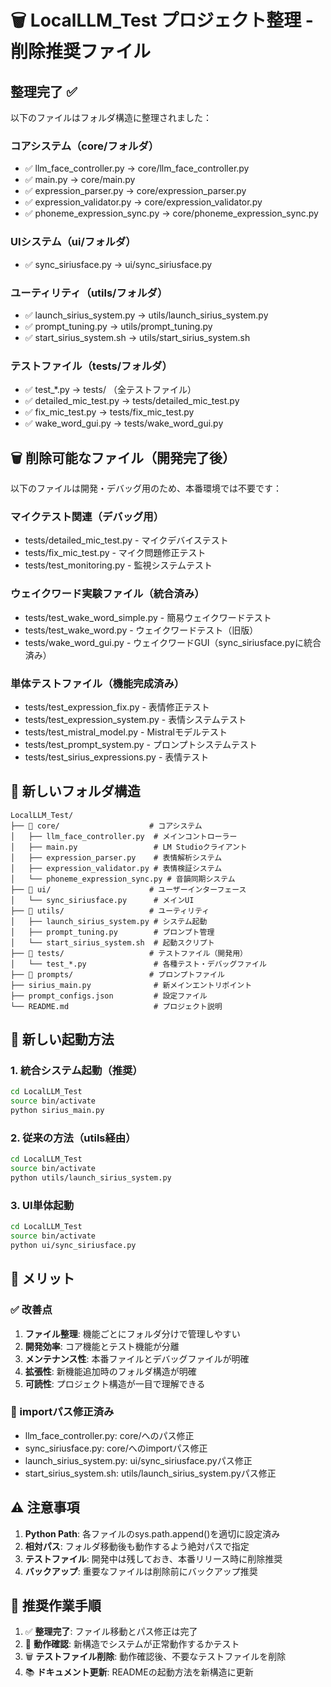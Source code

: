 # 🗑️ LocalLLM_Test プロジェクト整理 - 削除推奨ファイル

## 整理完了 ✅
以下のファイルはフォルダ構造に整理されました：

### コアシステム（core/フォルダ）
- ✅ llm_face_controller.py → core/llm_face_controller.py
- ✅ main.py → core/main.py  
- ✅ expression_parser.py → core/expression_parser.py
- ✅ expression_validator.py → core/expression_validator.py
- ✅ phoneme_expression_sync.py → core/phoneme_expression_sync.py

### UIシステム（ui/フォルダ）
- ✅ sync_siriusface.py → ui/sync_siriusface.py

### ユーティリティ（utils/フォルダ）  
- ✅ launch_sirius_system.py → utils/launch_sirius_system.py
- ✅ prompt_tuning.py → utils/prompt_tuning.py
- ✅ start_sirius_system.sh → utils/start_sirius_system.sh

### テストファイル（tests/フォルダ）
- ✅ test_*.py → tests/ （全テストファイル）
- ✅ detailed_mic_test.py → tests/detailed_mic_test.py
- ✅ fix_mic_test.py → tests/fix_mic_test.py
- ✅ wake_word_gui.py → tests/wake_word_gui.py

## 🗑️ 削除可能なファイル（開発完了後）

以下のファイルは開発・デバッグ用のため、本番環境では不要です：

### マイクテスト関連（デバッグ用）
- tests/detailed_mic_test.py - マイクデバイステスト
- tests/fix_mic_test.py - マイク問題修正テスト  
- tests/test_monitoring.py - 監視システムテスト

### ウェイクワード実験ファイル（統合済み）
- tests/test_wake_word_simple.py - 簡易ウェイクワードテスト
- tests/test_wake_word.py - ウェイクワードテスト（旧版）
- tests/wake_word_gui.py - ウェイクワードGUI（sync_siriusface.pyに統合済み）

### 単体テストファイル（機能完成済み）
- tests/test_expression_fix.py - 表情修正テスト
- tests/test_expression_system.py - 表情システムテスト
- tests/test_mistral_model.py - Mistralモデルテスト
- tests/test_prompt_system.py - プロンプトシステムテスト
- tests/test_sirius_expressions.py - 表情テスト

## 📂 新しいフォルダ構造

```
LocalLLM_Test/
├── 📁 core/                    # コアシステム
│   ├── llm_face_controller.py  # メインコントローラー
│   ├── main.py                 # LM Studioクライアント  
│   ├── expression_parser.py    # 表情解析システム
│   ├── expression_validator.py # 表情検証システム
│   └── phoneme_expression_sync.py # 音韻同期システム
├── 📁 ui/                      # ユーザーインターフェース
│   └── sync_siriusface.py      # メインUI
├── 📁 utils/                   # ユーティリティ
│   ├── launch_sirius_system.py # システム起動
│   ├── prompt_tuning.py        # プロンプト管理
│   └── start_sirius_system.sh  # 起動スクリプト
├── 📁 tests/                   # テストファイル（開発用）
│   └── test_*.py               # 各種テスト・デバッグファイル
├── 📁 prompts/                 # プロンプトファイル
├── sirius_main.py              # 新メインエントリポイント
├── prompt_configs.json         # 設定ファイル
└── README.md                   # プロジェクト説明
```

## 🚀 新しい起動方法

### 1. 統合システム起動（推奨）
```bash
cd LocalLLM_Test
source bin/activate
python sirius_main.py
```

### 2. 従来の方法（utils経由）
```bash
cd LocalLLM_Test
source bin/activate  
python utils/launch_sirius_system.py
```

### 3. UI単体起動
```bash
cd LocalLLM_Test
source bin/activate
python ui/sync_siriusface.py
```

## 📝 メリット

### ✅ 改善点
1. **ファイル整理**: 機能ごとにフォルダ分けで管理しやすい
2. **開発効率**: コア機能とテスト機能が分離
3. **メンテナンス性**: 本番ファイルとデバッグファイルが明確
4. **拡張性**: 新機能追加時のフォルダ構造が明確
5. **可読性**: プロジェクト構造が一目で理解できる

### 🔄 importパス修正済み
- llm_face_controller.py: core/へのパス修正
- sync_siriusface.py: core/へのimportパス修正  
- launch_sirius_system.py: ui/sync_siriusface.pyパス修正
- start_sirius_system.sh: utils/launch_sirius_system.pyパス修正

## ⚠️ 注意事項

1. **Python Path**: 各ファイルのsys.path.append()を適切に設定済み
2. **相対パス**: フォルダ移動後も動作するよう絶対パスで指定
3. **テストファイル**: 開発中は残しておき、本番リリース時に削除推奨
4. **バックアップ**: 重要なファイルは削除前にバックアップ推奨

## 🎯 推奨作業手順

1. ✅ **整理完了**: ファイル移動とパス修正は完了
2. 🧪 **動作確認**: 新構造でシステムが正常動作するかテスト
3. 🗑️ **テストファイル削除**: 動作確認後、不要なテストファイルを削除
4. 📚 **ドキュメント更新**: READMEの起動方法を新構造に更新